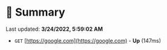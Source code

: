 # 📖 Summary
Last updated: **3/24/2022, 5:59:02 AM**

- `GET` [https://google.com](https://google.com) - **Up** (147ms)
